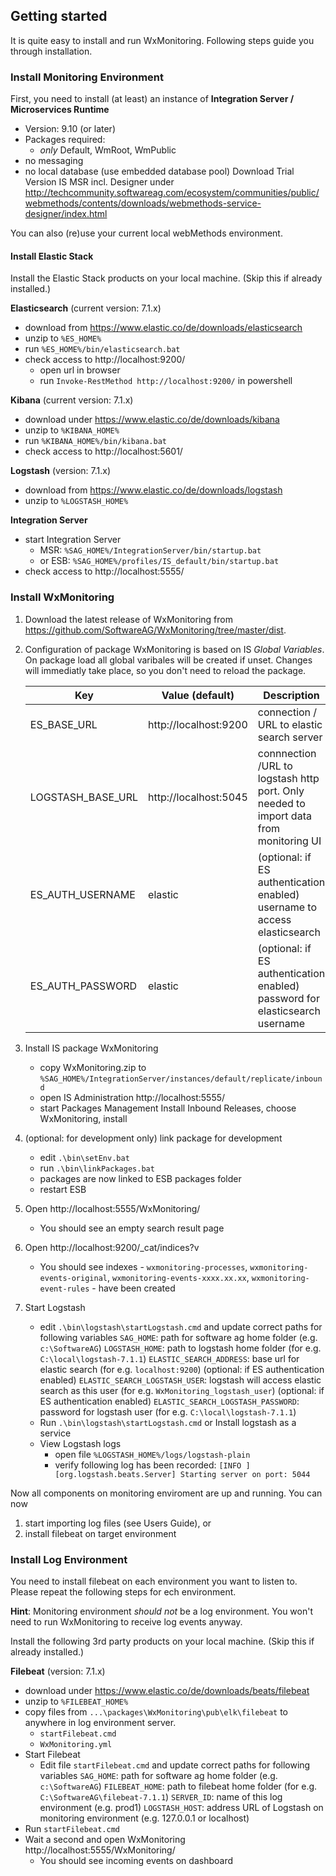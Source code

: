 ## Getting started

It is quite easy to install and run WxMonitoring. Following steps guide you through installation.

### Install Monitoring Environment

First, you need to install (at least) an instance of 
 **Integration Server / Microservices Runtime**
 * Version: 9.10 (or later)
 * Packages required: 
   * _only_ Default, WmRoot, WmPublic
 * no messaging
 * no local database (use embedded database pool)
 Download Trial Version IS MSR incl. Designer under http://techcommunity.softwareag.com/ecosystem/communities/public/webmethods/contents/downloads/webmethods-service-designer/index.html

You can also (re)use your current local webMethods environment.

#### Install Elastic Stack

Install the Elastic Stack products on your local machine. (Skip this if already installed.)

**Elasticsearch** (current version: 7.1.x)

* download from https://www.elastic.co/de/downloads/elasticsearch
* unzip to `%ES_HOME%`
* run `%ES_HOME%/bin/elasticsearch.bat`
* check access to http://localhost:9200/
    * open url in browser
    * run `Invoke-RestMethod http://localhost:9200/` in powershell

**Kibana** (current version: 7.1.x)

* download under https://www.elastic.co/de/downloads/kibana
* unzip to `%KIBANA_HOME%`
* run `%KIBANA_HOME%/bin/kibana.bat`
* check access to http://localhost:5601/

**Logstash** (version: 7.1.x)

* download from https://www.elastic.co/de/downloads/logstash
* unzip to `%LOGSTASH_HOME%`

**Integration Server**

* start Integration Server
    * MSR: `%SAG_HOME%/IntegrationServer/bin/startup.bat`
    * or ESB: `%SAG_HOME%/profiles/IS_default/bin/startup.bat`
* check access to http://localhost:5555/

### Install WxMonitoring

1. Download the latest release of WxMonitoring from https://github.com/SoftwareAG/WxMonitoring/tree/master/dist.
1. Configuration of package WxMonitoring is based on IS _Global Variables_. On package load all global varibales will be created if unset. Changes will     immediatly take place, so you don't need to reload the package.

    | Key | Value (default) | Description |
    | --- | --------------- | ----------- |
    | ES_BASE_URL | http://localhost:9200 | connection / URL to elastic search server |
    | LOGSTASH_BASE_URL | http://localhost:5045 | connnection /URL to logstash http port. Only needed to import data from monitoring UI |
    | ES_AUTH_USERNAME  | elastic | (optional: if ES authentication enabled) username to access elasticsearch |
    | ES_AUTH_PASSWORD  | elastic | (optional: if ES authentication enabled) password for elasticsearch username |
1. Install IS package WxMonitoring
    * copy WxMonitoring.zip to `%SAG_HOME%/IntegrationServer/instances/default/replicate/inbound`
    * open IS Administration http://localhost:5555/
    * start Packages  Management  Install Inbound Releases, choose WxMonitoring, install
1. (optional: for development only) link package for development
    * edit `.\bin\setEnv.bat`
    * run `.\bin\linkPackages.bat`
    * packages are now linked to ESB packages folder
    * restart ESB
1. Open http://localhost:5555/WxMonitoring/
    * You should see an empty search result page
1. Open http://localhost:9200/_cat/indices?v
    * You should see indexes - `wxmonitoring-processes`, `wxmonitoring-events-original`, `wxmonitoring-events-xxxx.xx.xx`, `wxmonitoring-event-rules` - have been created
1. Start Logstash
    * edit `.\bin\logstash\startLogstash.cmd` and update correct paths for following variables
          `SAG_HOME`: path for software ag home folder (e.g. `c:\SoftwareAG`)
          `LOGSTASH_HOME`: path to logstash home folder (for e.g. `C:\local\logstash-7.1.1`)
          `ELASTIC_SEARCH_ADDRESS`: base url for elastic search (for e.g. `localhost:9200`)
          (optional: if ES authentication enabled) `ELASTIC_SEARCH_LOGSTASH_USER`: logstash will access elastic search as this user (for e.g. `WxMonitoring_logstash_user`)
          (optional: if ES authentication enabled) `ELASTIC_SEARCH_LOGSTASH_PASSWORD`: password for logstash user (for e.g. `C:\local\logstash-7.1.1`)
    * Run `.\bin\logstash\startLogstash.cmd` or Install logstash as a service
    * View Logstash logs
        * open file `%LOGSTASH_HOME%/logs/logstash-plain`
        * verify following log has been recorded: 
            `[INFO ][org.logstash.beats.Server] Starting server on port: 5044`

Now all components on monitoring enviroment are up and running. You can now

1. start importing log files (see Users Guide), or
1. install filebeat on target environment

### Install Log Environment

You need to install filebeat on each environment you want to listen to. Please repeat the following steps for ech environment.

**Hint**:
Monitoring environment _should not_ be a log environment. You won't need to run WxMonitoring to receive log events anyway.

Install the following 3rd party products on your local machine. (Skip this if already installed.)

**Filebeat** (version: 7.1.x)

* download under https://www.elastic.co/de/downloads/beats/filebeat
* unzip to `%FILEBEAT_HOME%`
* copy files from `...\packages\WxMonitoring\pub\elk\filebeat` to anywhere in log environment server.
    * `startFilebeat.cmd`
    * `WxMonitoring.yml`
* Start Filebeat
    * Edit file `startFilebeat.cmd` and update correct paths for following variables
          `SAG_HOME`: path for software ag home folder (e.g. `c:\SoftwareAG`)
          `FILEBEAT_HOME`: path to filebeat home folder (for e.g. `C:\SoftwareAG\filebeat-7.1.1`)
          `SERVER_ID`: name of this log environment (e.g. prod1)
          `LOGSTASH_HOST`: address URL of Logstash on monitoring environment (e.g. 127.0.0.1 or localhost)
* Run `startFilebeat.cmd`
* Wait a second and open WxMonitoring http://localhost:5555/WxMonitoring/
   * You should see incoming events on dashboard
